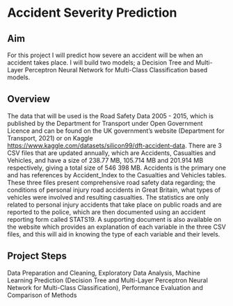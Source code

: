 # Accident Severity Prediction

## Aim
For this project I will predict how severe an accident will be when an accident takes place. I will build two models; a Decision Tree and Multi-Layer Perceptron Neural Network for Multi-Class Classification based models.

## Overview
The data that will be used is the Road Safety Data 2005 - 2015, which is published by the Department for Transport under Open Government Licence and can be found on the UK government’s website (Department for Transport, 2021) or on Kaggle https://www.kaggle.com/datasets/silicon99/dft-accident-data. There are 3 CSV files that are updated annually, which are Accidents, Casualties and Vehicles, and have a size of 238.77 MB, 105.714 MB and 201.914 MB respectively, giving a total size of 546 398 MB. Accidents is the primary one and has references by Accident_Index to the Casualties and Vehicles tables. These three files present comprehensive road safety data regarding; the conditions of personal injury road accidents in Great Britain, what types of vehicles were involved and resulting casualties. The statistics are only related to personal injury accidents that take place on public roads and are reported to the police, which are then documented using an accident reporting form called STATS19. A supporting document is also available on the website which provides an explanation of each variable in the three CSV files, and this will aid in knowing the type of each variable and their levels.

## Project Steps
Data Preparation and Cleaning, Exploratory Data Analysis, Machine Learning Prediction 
(Decision Tree and Multi-Layer Perceptron Neural Network for Multi-Class Classification), Performance Evaluation and Comparison of Methods
